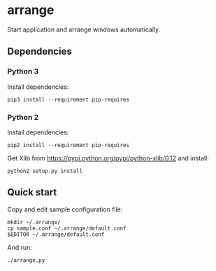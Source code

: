 # arrange

Start application and arrange windows automatically.

## Dependencies

### Python 3
Install dependencies:

    pip3 install --requirement pip-requires

### Python 2

Install dependencies:

    pip2 install --requirement pip-requires

Get Xlib from https://pypi.python.org/pypi/python-xlib/0.12 and install:

    python2 setup.py install

## Quick start

Copy and edit sample configuration file:

    mkdir ~/.arrange/
    cp sample.conf ~/.arrange/default.conf
    $EDITOR ~/.arrange/default.conf

And run:

    ./arrange.py
